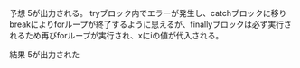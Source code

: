 予想
5が出力される。
tryブロック内でエラーが発生し、catchブロックに移りbreakによりforループが終了するように思えるが、finallyブロックは必ず実行されるため再びforループが実行され、xにiの値が代入される。

結果
5が出力された